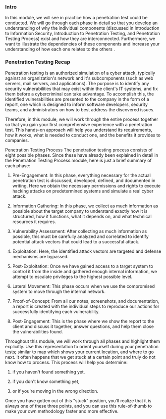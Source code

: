 <h3>Intro</h3>

In this module, we will see in practice how a penetration test could be conducted. We will go through each phase in detail so that you develop an understanding of why the individual components (discussed in Introduction to Information Security, Introduction to Penetration Testing, and Penetration Testing Process) exist and how they are interconnected. Furthermore, we want to illustrate the dependencies of these components and increase your understanding of how each one relates to the others .

<h3> Penetration Testing Recap </h3>

Penetration testing is an authorized simulation of a cyber attack, typically against an organization's network and it's subcomponents (such as web servers, mail servers, and applications). The purpose is to identify any security vulnerabilities that may exist within the client's IT systems, and fix them before a cybercriminal can take advantage. To accomplish this, the identified vulnerabilities are presented to the company in the form of a report, one which is designed to inform software developers, security teams, and administrators on how to best address the discovered issues.

Therefore, in this module, we will work through the entire process together so that you gain your first comprehensive experience with a penetration test. This hands-on approach will help you understand its requirements, how it works, what is needed to conduct one, and the benefits it provides to companies.

Penetration Testing Process
The penetration testing process consists of eight possible phases. Since these have already been explained in detail in the Penetration Testing Process module, here is just a brief summary of each phase:

1. Pre-Engagement: In this phase, everything necessary for the actual penetration test is discussed, developed, defined, and documented in writing. Here we obtain the necessary permissions and rights to execute hacking attacks on predetermined systems and simulate a real cyber attack.

2. Information Gathering: In this phase, we collect as much information as possible about the target company to understand exactly how it is structured, how it functions, what it depends on, and what technical resources it requires.

3. Vulnerability Assessment: After collecting as much information as possible, this must be carefully analyzed and correlated to identify potential attack vectors that could lead to a successful attack.

4. Exploitation: Here, the identified attack vectors are targeted and defense mechanisms are bypassed.

5. Post-Exploitation: Once we have gained access to a target system to control it from the inside and gathered enough internal information, we attempt to escalate privileges to the highest possible level.

6. Lateral Movement: This phase occurs when we use the compromised system to move through the internal network.

7. Proof-of-Concept: From all our notes, screenshots, and documentation, a report is created with the individual steps to reproduce our actions for successfully identifying each vulnerability.

8. Post-Engagement: This is the phase where we show the report to the client and discuss it together, answer questions, and help them close the vulnerabilities found.

Throughout this module, we will work through all phases and highlight them explicitly. Use this representation to orient yourself during your penetration tests; similar to map which shows your current location, and where to go next. It often happens that we get stuck at a certain point and truly do not know how to process. This process will help you determine:

1. if you haven't found something yet,

2. if you don't know something yet,

3. or if you're moving in the wrong direction.

Once you have gotten out of this "stuck" position, you'll realize that it is always one of these three points, and you can use this rule-of-thumb to make your own methodology faster and more effective.
